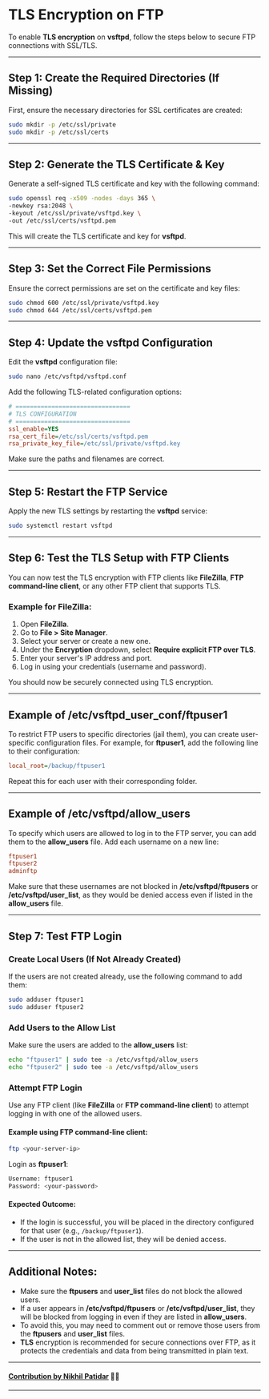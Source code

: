 
# TLS Encryption on FTP

To enable **TLS encryption** on **vsftpd**, follow the steps below to secure FTP connections with SSL/TLS.

---

## Step 1: Create the Required Directories (If Missing)

First, ensure the necessary directories for SSL certificates are created:

```bash
sudo mkdir -p /etc/ssl/private
sudo mkdir -p /etc/ssl/certs
```

---

## Step 2: Generate the TLS Certificate & Key

Generate a self-signed TLS certificate and key with the following command:

```bash
sudo openssl req -x509 -nodes -days 365 \
-newkey rsa:2048 \
-keyout /etc/ssl/private/vsftpd.key \
-out /etc/ssl/certs/vsftpd.pem
```

This will create the TLS certificate and key for **vsftpd**.

---

## Step 3: Set the Correct File Permissions

Ensure the correct permissions are set on the certificate and key files:

```bash
sudo chmod 600 /etc/ssl/private/vsftpd.key
sudo chmod 644 /etc/ssl/certs/vsftpd.pem
```

---

## Step 4: Update the vsftpd Configuration

Edit the **vsftpd** configuration file:

```bash
sudo nano /etc/vsftpd/vsftpd.conf
```

Add the following TLS-related configuration options:

```ini
# ================================
# TLS CONFIGURATION
# ================================
ssl_enable=YES
rsa_cert_file=/etc/ssl/certs/vsftpd.pem
rsa_private_key_file=/etc/ssl/private/vsftpd.key
```

Make sure the paths and filenames are correct.

---

## Step 5: Restart the FTP Service

Apply the new TLS settings by restarting the **vsftpd** service:

```bash
sudo systemctl restart vsftpd
```

---

## Step 6: Test the TLS Setup with FTP Clients

You can now test the TLS encryption with FTP clients like **FileZilla**, **FTP command-line client**, or any other FTP client that supports TLS.

### Example for FileZilla:
1. Open **FileZilla**.
2. Go to **File > Site Manager**.
3. Select your server or create a new one.
4. Under the **Encryption** dropdown, select **Require explicit FTP over TLS**.
5. Enter your server's IP address and port.
6. Log in using your credentials (username and password).

You should now be securely connected using TLS encryption.

---

## Example of /etc/vsftpd_user_conf/ftpuser1

To restrict FTP users to specific directories (jail them), you can create user-specific configuration files. For example, for **ftpuser1**, add the following line to their configuration:

```ini
local_root=/backup/ftpuser1
```

Repeat this for each user with their corresponding folder.

---

## Example of /etc/vsftpd/allow_users

To specify which users are allowed to log in to the FTP server, you can add them to the **allow_users** file. Add each username on a new line:

```ini
ftpuser1
ftpuser2
adminftp
```

Make sure that these usernames are not blocked in **/etc/vsftpd/ftpusers** or **/etc/vsftpd/user_list**, as they would be denied access even if listed in the **allow_users** file.

---

## Step 7: Test FTP Login

### Create Local Users (If Not Already Created)

If the users are not created already, use the following command to add them:

```bash
sudo adduser ftpuser1
sudo adduser ftpuser2
```

### Add Users to the Allow List

Make sure the users are added to the **allow_users** list:

```bash
echo "ftpuser1" | sudo tee -a /etc/vsftpd/allow_users
echo "ftpuser2" | sudo tee -a /etc/vsftpd/allow_users
```

### Attempt FTP Login

Use any FTP client (like **FileZilla** or **FTP command-line client**) to attempt logging in with one of the allowed users.

#### Example using FTP command-line client:

```bash
ftp <your-server-ip>
```

Login as **ftpuser1**:

```bash
Username: ftpuser1
Password: <your-password>
```

#### Expected Outcome:

- If the login is successful, you will be placed in the directory configured for that user (e.g., `/backup/ftpuser1`).
- If the user is not in the allowed list, they will be denied access.

---

## Additional Notes:

- Make sure the **ftpusers** and **user_list** files do not block the allowed users.
- If a user appears in **/etc/vsftpd/ftpusers** or **/etc/vsftpd/user_list**, they will be blocked from logging in even if they are listed in **allow_users**.
- To avoid this, you may need to comment out or remove those users from the **ftpusers** and **user_list** files.
- **TLS** encryption is recommended for secure connections over FTP, as it protects the credentials and data from being transmitted in plain text.

---
#### [**Contribution by Nikhil Patidar**](https://github.com/nikhilpatidar01?new_signup=true) 🚀✨
---

